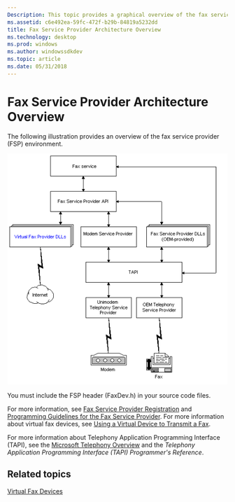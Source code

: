 ```yaml
---
Description: This topic provides a graphical overview of the fax service provider environment.
ms.assetid: c6e492ea-59fc-472f-b29b-84819a5232dd
title: Fax Service Provider Architecture Overview
ms.technology: desktop
ms.prod: windows
ms.author: windowssdkdev
ms.topic: article
ms.date: 05/31/2018
---
```


# Fax Service Provider Architecture Overview

The following illustration provides an overview of the fax service provider (FSP) environment.

![fax service provider environment](images/faxarch2.png)

You must include the FSP header (FaxDev.h) in your source code files.

For more information, see [Fax Service Provider Registration](-mfax-fax-service-provider-registration.md) and [Programming Guidelines for the Fax Service Provider](-mfax-programming-guidelines-for-the-fax-service-provider.md). For more information about virtual fax devices, see [Using a Virtual Device to Transmit a Fax](-mfax-using-a-virtual-device-to-transmit-a-fax.md).

For more information about Telephony Application Programming Interface (TAPI), see the [Microsoft Telephony Overview](http://msdn.microsoft.com/library/en-us/tapi/tapi3/microsoft_telephony_overview.asp) and the *Telephony Application Programming Interface (TAPI) Programmer's Reference*.

## Related topics

<dl> <dt>

[Virtual Fax Devices](-mfax-virtual-fax-devices.md)
</dt> </dl>

 

 



